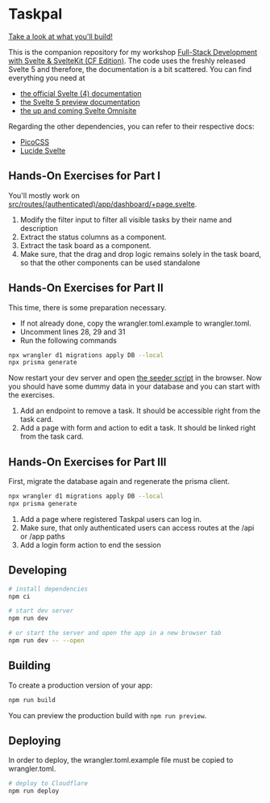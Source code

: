 # Taskpal

[Take a look at what you'll build!](https://taskpal.svelte.dev/)

This is the companion repository for my workshop [Full-Stack Development with Svelte & SvelteKit (CF Edition)](https://slides.com/nilsroehrig/full-stack-development-with-svelte-sveltekit-cf-edition).
The code uses the freshly released Svelte 5 and therefore, the documentation is a bit scattered. You can find everything
you need at

- [the official Svelte (4) documentation](https://svelte.dev/docs)
- [the Svelte 5 preview documentation](https://svelte-5-preview.vercel.app/docs/introduction)
- [the up and coming Svelte Omnisite](https://svelte-omnisite.vercel.app/)

Regarding the other dependencies, you can refer to their respective docs:

- [PicoCSS](https://picocss.com/)
- [Lucide Svelte](https://lucide.dev/guide/packages/lucide-svelte)

## Hands-On Exercises for Part I

You'll mostly work on [src/routes/(authenticated)/app/dashboard/+page.svelte](<src/routes/(authenticated)/app/dashboard/+page.svelte>).

1. Modify the filter input to filter all visible tasks by their name and description
2. Extract the status columns as a component.
3. Extract the task board as a component.
4. Make sure, that the drag and drop logic remains solely in the task board, so that the other components can be used standalone

## Hands-On Exercises for Part II

This time, there is some preparation necessary.

- If not already done, copy the wrangler.toml.example to wrangler.toml.
- Uncomment lines 28, 29 and 31
- Run the following commands

```bash
npx wrangler d1 migrations apply DB --local
npx prisma generate
```

Now restart your dev server and open [the seeder script](http://localhost:5173/demo/seed) in the browser. Now you should
have some dummy data in your database and you can start with the exercises.

1. Add an endpoint to remove a task. It should be accessible right from the task card.
2. Add a page with form and action to edit a task. It should be linked right from the task card.

## Hands-On Exercises for Part III

First, migrate the database again and regenerate the prisma client.

```bash
npx wrangler d1 migrations apply DB --local
npx prisma generate
```

1. Add a page where registered Taskpal users can log in.
2. Make sure, that only authenticated users can access routes at the /api or /app paths
3. Add a login form action to end the session

## Developing

```bash
# install dependencies
npm ci

# start dev server
npm run dev

# or start the server and open the app in a new browser tab
npm run dev -- --open
```

## Building

To create a production version of your app:

```bash
npm run build
```

You can preview the production build with `npm run preview`.

## Deploying

In order to deploy, the wrangler.toml.example file must be copied to wrangler.toml.

```bash
# deploy to Cloudflare
npm run deploy
```
